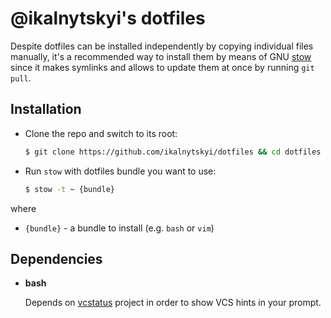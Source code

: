 @ikalnytskyi's dotfiles
=======================

Despite dotfiles can be installed independently by copying individual
files manually, it's a recommended way to install them by means of
GNU [stow] since it makes symlinks and allows to update them at once
by running `git pull`.


Installation
------------

* Clone the repo and switch to its root:

  ```bash
  $ git clone https://github.com/ikalnytskyi/dotfiles && cd dotfiles
  ```

* Run `stow` with dotfiles bundle you want to use:

  ```bash
  $ stow -t ~ {bundle}
  ```

where

  * `{bundle}` - a bundle to install (e.g. `bash` or `vim`)


Dependencies
------------

* **bash**

  Depends on [vcstatus] project in order to show VCS hints in your prompt.


[stow]: https://www.gnu.org/software/stow/
[vcstatus]: https://github.com/ikalnytskyi/vcstatus
